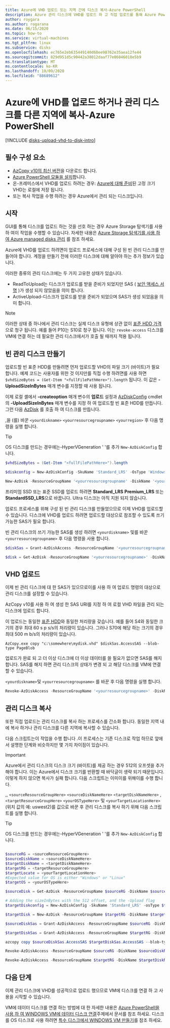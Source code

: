 ```yaml
---
title: Azure에 VHD 업로드 또는 지역 간에 디스크 복사-Azure PowerShell
description: Azure 관리 디스크에 VHD를 업로드 하 고 직접 업로드를 통해 Azure PowerShell를 사용 하 여 여러 지역에 관리 되는 디스크를 복사 하는 방법에 대해 알아봅니다.
author: roygara
ms.author: rogarana
ms.date: 06/15/2020
ms.topic: how-to
ms.service: virtual-machines
ms.tgt_pltfrm: linux
ms.subservice: disks
ms.openlocfilehash: ec765e2eb635449140d60ee98762e35aea12fe44
ms.sourcegitcommit: 829d951d5c90442a38012daaf77e86046018e5b9
ms.translationtype: MT
ms.contentlocale: ko-KR
ms.lasthandoff: 10/09/2020
ms.locfileid: "88689612"
---
```

# <a name="upload-a-vhd-to-azure-or-copy-a-managed-disk-to-another-region---azure-powershell"></a>Azure에 VHD를 업로드 하거나 관리 디스크를 다른 지역에 복사-Azure PowerShell

[!INCLUDE [disks-upload-vhd-to-disk-intro](../../../includes/disks-upload-vhd-to-disk-intro.md)]

## <a name="prerequisites"></a>필수 구성 요소

- [AzCopy v10의 최신 버전](../../storage/common/storage-use-azcopy-v10.md#download-and-install-azcopy)을 다운로드 합니다.
- [Azure PowerShell 모듈을 설치](/powershell/azure/install-Az-ps)합니다.
- 온-프레미스에서 VHD를 업로드 하려는 경우: [Azure에 대해 준비](prepare-for-upload-vhd-image.md)된 고정 크기 VHD는 로컬에 저장 됩니다.
- 또는 복사 작업을 수행 하려는 경우 Azure에서 관리 되는 디스크입니다.

## <a name="getting-started"></a>시작

GUI를 통해 디스크를 업로드 하는 것을 선호 하는 경우 Azure Storage 탐색기를 사용 하 여이 작업을 수행할 수 있습니다. 자세한 내용은 [Azure Storage 탐색기를 사용 하 여 Azure managed disks 관리](../disks-use-storage-explorer-managed-disks.md) 를 참조 하세요.

Azure에 VHD를 업로드 하려면이 업로드 프로세스에 대해 구성 된 빈 관리 디스크를 만들어야 합니다. 계정을 만들기 전에 이러한 디스크에 대해 알아야 하는 추가 정보가 있습니다.

이러한 종류의 관리 디스크에는 두 가지 고유한 상태가 있습니다.

- ReadToUpload는 디스크가 업로드를 받을 준비가 되었지만 SAS ( [보안 액세스 서명](../../storage/common/storage-sas-overview.md) )가 생성 되지 않았음을 의미 합니다.
- ActiveUpload-디스크가 업로드를 받을 준비가 되었으며 SAS가 생성 되었음을 의미 합니다.

> [!NOTE]
> 이러한 상태 중 하나에서 관리 디스크는 실제 디스크 유형에 상관 없이 [표준 HDD 가격](https://azure.microsoft.com/pricing/details/managed-disks/)으로 청구 됩니다. 예를 들어 P10는 S10로 청구 됩니다. 이는 `revoke-access` 디스크를 VM에 연결 하는 데 필요한 관리 디스크에서가 호출 될 때까지 적용 됩니다.

## <a name="create-an-empty-managed-disk"></a>빈 관리 디스크 만들기

업로드할 빈 표준 HDD를 만들려면 먼저 업로드할 VHD의 파일 크기 (바이트)가 필요 합니다. 예제 코드는 사용자를 위한 것 이지만를 직접 수행 하려면를 사용 하면 `$vhdSizeBytes = (Get-Item "<fullFilePathHere>").length` 됩니다. 이 값은 **-UploadSizeInBytes** 매개 변수를 지정할 때 사용 됩니다.

이제 로컬 셸에서 **-createoption** 매개 변수의 **업로드** 설정과 [AzDiskConfig](/powershell/module/az.compute/new-azdiskconfig?view=azps-1.8.0) cmdlet의 **-UploadSizeInBytes** 매개 변수를 지정 하 여 업로드할 빈 표준 HDD를 만듭니다. 그런 다음 [AzDisk](/powershell/module/az.compute/new-azdisk?view=azps-1.8.0) 를 호출 하 여 디스크를 만듭니다.

,을 (를) 바꾼 `<yourdiskname>` `<yourresourcegroupname>` `<yourregion>` 후 다음 명령을 실행 합니다.

> [!TIP]
> OS 디스크를 만드는 경우에는-HyperVGeneration ' '를 추가 <yourGeneration> `New-AzDiskConfig` 합니다.

```powershell
$vhdSizeBytes = (Get-Item "<fullFilePathHere>").length

$diskconfig = New-AzDiskConfig -SkuName 'Standard_LRS' -OsType 'Windows' -UploadSizeInBytes $vhdSizeBytes -Location '<yourregion>' -CreateOption 'Upload'

New-AzDisk -ResourceGroupName '<yourresourcegroupname' -DiskName '<yourdiskname>' -Disk $diskconfig
```

프리미엄 SSD 또는 표준 SSD를 업로드 하려면 **Standard_LRS** **Premium_LRS** 또는 **StandardSSD_LRS**으로 바꿉니다. Ultra 디스크는 아직 지원 되지 않습니다.

업로드 프로세스를 위해 구성 된 빈 관리 디스크를 만들었으므로 이제 VHD를 업로드할 수 있습니다. 디스크에 VHD를 업로드 하려면 업로드할 대상으로 참조할 수 있도록 쓰기 가능한 SAS가 필요 합니다.

빈 관리 디스크의 쓰기 가능한 SAS를 생성 하려면 `<yourdiskname>` 및를 바꾼 `<yourresourcegroupname>` 후 다음 명령을 사용 합니다.

```powershell
$diskSas = Grant-AzDiskAccess -ResourceGroupName '<yourresourcegroupname>' -DiskName '<yourdiskname>' -DurationInSecond 86400 -Access 'Write'

$disk = Get-AzDisk -ResourceGroupName '<yourresourcegroupname>' -DiskName '<yourdiskname>'
```

## <a name="upload-a-vhd"></a>VHD 업로드

이제 빈 관리 디스크에 대 한 SAS가 있으므로이를 사용 하 여 업로드 명령의 대상으로 관리 디스크를 설정할 수 있습니다.

AzCopy v10를 사용 하 여 생성 한 SAS URI를 지정 하 여 로컬 VHD 파일을 관리 되는 디스크에 업로드 합니다.

이 업로드는 동일한 [표준 HDD](disks-types.md#standard-hdd)와 동일한 처리량을 갖습니다. 예를 들어 S4와 동일한 크기의 경우 최대 60 s p s/s의 처리량이 있습니다. 그러나 S70에 해당 하는 크기의 경우 최대 500 m b/s의 처리량이 있습니다.

```
AzCopy.exe copy "c:\somewhere\mydisk.vhd" $diskSas.AccessSAS --blob-type PageBlob
```

업로드가 완료 되 고 더 이상 디스크에 더 이상 데이터를 쓸 필요가 없으면 SAS를 해지 합니다. SAS를 해지 하면 관리 디스크의 상태가 변경 되 고 해당 디스크를 VM에 연결할 수 있습니다.

`<yourdiskname>`및 `<yourresourcegroupname>` 를 바꾼 후 다음 명령을 실행 합니다.

```powershell
Revoke-AzDiskAccess -ResourceGroupName '<yourresourcegroupname>' -DiskName '<yourdiskname>'
```

## <a name="copy-a-managed-disk"></a>관리 디스크 복사

또한 직접 업로드는 관리 디스크를 복사 하는 프로세스를 간소화 합니다. 동일한 지역 내에 복사 하거나 관리 디스크를 다른 지역에 복사할 수 있습니다.

다음 스크립트는이 작업을 수행 합니다 .이 프로세스는 기존 디스크로 작업 하므로 앞에서 설명한 단계와 비슷하지만 몇 가지 차이점이 있습니다.

> [!IMPORTANT]
> Azure에서 관리 디스크의 디스크 크기 (바이트)를 제공 하는 경우 512의 오프셋을 추가 해야 합니다. 이는 Azure에서 디스크 크기를 반환할 때 바닥글이 생략 되기 때문입니다. 이렇게 하지 않으면 복사가 실패 합니다. 다음 스크립트는 이미이를 위해이를 수행 합니다.

,, `<sourceResourceGroupHere>` `<sourceDiskNameHere>` `<targetDiskNameHere>` , `<targetResourceGroupHere>` `<yourOSTypeHere>` 및 `<yourTargetLocationHere>` (위치 값의 예: uswest2)를 값으로 바꾼 후 관리 디스크를 복사 하기 위해 다음 스크립트를 실행 합니다.

> [!TIP]
> OS 디스크를 만드는 경우에는-HyperVGeneration ' '를 추가 <yourGeneration> `New-AzDiskConfig` 합니다.

```powershell

$sourceRG = <sourceResourceGroupHere>
$sourceDiskName = <sourceDiskNameHere>
$targetDiskName = <targetDiskNameHere>
$targetRG = <targetResourceGroupHere>
$targetLocate = <yourTargetLocationHere>
#Expected value for OS is either "Windows" or "Linux"
$targetOS = <yourOSTypeHere>

$sourceDisk = Get-AzDisk -ResourceGroupName $sourceRG -DiskName $sourceDiskName

# Adding the sizeInBytes with the 512 offset, and the -Upload flag
$targetDiskconfig = New-AzDiskConfig -SkuName 'Standard_LRS' -osType $targetOS -UploadSizeInBytes $($sourceDisk.DiskSizeBytes+512) -Location $targetLocate -CreateOption 'Upload'

$targetDisk = New-AzDisk -ResourceGroupName $targetRG -DiskName $targetDiskName -Disk $targetDiskconfig

$sourceDiskSas = Grant-AzDiskAccess -ResourceGroupName $sourceRG -DiskName $sourceDiskName -DurationInSecond 86400 -Access 'Read'

$targetDiskSas = Grant-AzDiskAccess -ResourceGroupName $targetRG -DiskName $targetDiskName -DurationInSecond 86400 -Access 'Write'

azcopy copy $sourceDiskSas.AccessSAS $targetDiskSas.AccessSAS --blob-type PageBlob

Revoke-AzDiskAccess -ResourceGroupName $sourceRG -DiskName $sourceDiskName

Revoke-AzDiskAccess -ResourceGroupName $targetRG -DiskName $targetDiskName 
```

## <a name="next-steps"></a>다음 단계

이제 관리 디스크에 VHD를 성공적으로 업로드 했으므로 VM에 디스크를 연결 하 고 사용을 시작할 수 있습니다.

VM에 데이터 디스크를 연결 하는 방법에 대 한 자세한 내용은 [Azure PowerShell을 사용 하 여 WINDOWS VM에 데이터 디스크 연결](attach-disk-ps.md)주제에서 문서를 참조 하세요. 디스크를 OS 디스크로 사용 하려면 [특수 디스크에서 WINDOWS VM 만들기](create-vm-specialized.md#create-the-new-vm)를 참조 하세요.
